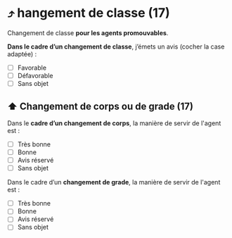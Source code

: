 # ⤴️ hangement de classe (17)

Changement de classe **pour les agents promouvables**.

**Dans le cadre d’un changement de classe**, j’émets un avis (cocher la case adaptée) :

- [ ] Favorable
- [ ] Défavorable
- [ ] Sans objet

## ⬆️ Changement de corps ou de grade (17)

Dans le **cadre d’un changement de corps**, la manière de servir de l'agent est :

- [ ] Très bonne
- [ ] Bonne
- [ ] Avis réservé
- [ ] Sans objet

Dans le cadre d’un **changement de grade**, la manière de servir de l'agent est :

- [ ] Très bonne
- [ ] Bonne
- [ ] Avis réservé
- [ ] Sans objet
